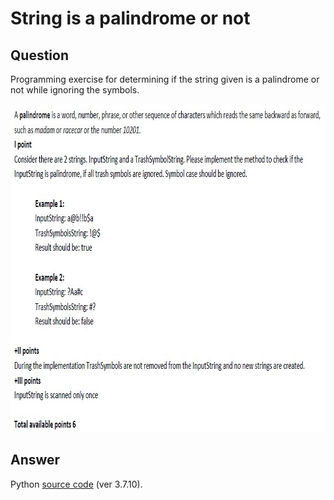 # String is a palindrome or not

## Question

Programming exercise for determining if the string given is a palindrome or not while ignoring the symbols.

<p align = "center">
  <img src = "https://raw.githubusercontent.com/hafiz-kamilin/exercise_determinePalindrome/main/question.jpg" width = "830" height = "525"/>
</p>

## Answer

Python [source code](https://github.com/hafiz-kamilin/exercise_determinePalindrome/blob/main/q2_palindrome.py) (ver 3.7.10).
